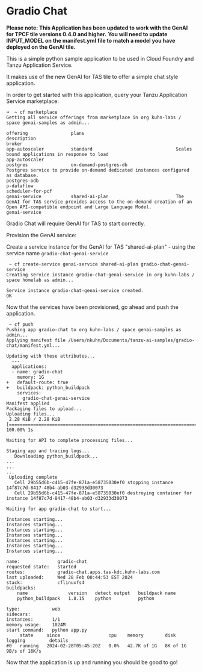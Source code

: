 # Gradio Chat

**Please note: This Application has been updated to work with the GenAI for TPCF tile versions 0.4.0 and higher.**
**You will need to update  INPUT_MODEL on the manifest.yml file to match a model you have deployed on the GenAI tile.**

This is a simple python sample application to be used in Cloud Foundry and Tanzu Application Service.

It makes use of the new GenAI for TAS tile to offer a simple chat style application.

In order to get started with this application, query your Tanzu Application Service marketplace:
~~~
➜  ~ cf marketplace
Getting all service offerings from marketplace in org kuhn-labs / space genai-samples as admin...

offering                plans                                  description                                                                                                                                                                                                                   broker
app-autoscaler          standard                               Scales bound applications in response to load                                                                                                                                                                                 app-autoscaler
postgres                on-demand-postgres-db                  Postgres service to provide on-demand dedicated instances configured as database.                                                                                                                                             postgres-odb                                                                                                                                                            p-dataflow                                                                                                                                                                                                          scheduler-for-pcf
genai-service           shared-ai-plan                         The GenAI for TAS service provides access to the on-demand creation of an Open API-compatible endpoint and Large Language Model.                                                                                              genai-service
~~~

Gradio Chat will require GenAI for TAS to start correctly.

Provision the GenAI service:

Create a service instance for the GenAI for TAS "shared-ai-plan" - using the service name `gradio-chat-genai-service`

~~~
 ~ cf create-service genai-service shared-ai-plan gradio-chat-genai-service
Creating service instance gradio-chat-genai-service in org kuhn-labs / space homelab as admin...

Service instance gradio-chat-genai-service created.
OK
~~~

Now that the services have been provisioned, go ahead and push the application.

~~~
 ~ cf push
Pushing app gradio-chat to org kuhn-labs / space genai-samples as admin...
Applying manifest file /Users/nkuhn/Documents/tanzu-ai-samples/gradio-chat/manifest.yml...

Updating with these attributes...
  ---
  applications:
  - name: gradio-chat
    memory: 1G
+   default-route: true
+   buildpack: python_buildpack
    services:
      gradio-chat-genai-service
Manifest applied
Packaging files to upload...
Uploading files...
 2.28 KiB / 2.28 KiB [===========================================================================================================================================================================================================================================================================] 100.00% 1s

Waiting for API to complete processing files...

Staging app and tracing logs...
   Downloading python_buildpack...
...
...
...
 Uploading complete
   Cell 29b55d6b-c415-47fe-871a-e58735030ef0 stopping instance 14f87c7d-8417-48b4-ab03-d32933d30073
   Cell 29b55d6b-c415-47fe-871a-e58735030ef0 destroying container for instance 14f87c7d-8417-48b4-ab03-d32933d30073

Waiting for app gradio-chat to start...

Instances starting...
Instances starting...
Instances starting...
Instances starting...
Instances starting...
Instances starting...
Instances starting...

name:              gradio-chat
requested state:   started
routes:            gradio-chat.apps.tas-kdc.kuhn-labs.com
last uploaded:     Wed 28 Feb 00:44:53 EST 2024
stack:             cflinuxfs4
buildpacks:
	name               version   detect output   buildpack name
	python_buildpack   1.8.15    python          python

type:            web
sidecars:
instances:       1/1
memory usage:    1024M
start command:   python app.py
     state     since                  cpu    memory        disk       logging         details
#0   running   2024-02-28T05:45:20Z   0.0%   42.7K of 1G   8K of 1G   9B/s of 16K/s
~~~


Now that the application is up and running you should be good to go!